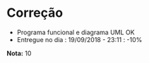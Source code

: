 # Correção

- Programa funcional e diagrama UML OK
- Entregue no dia : 19/09/2018 - 23:11 : -10%

**Nota:** 10

